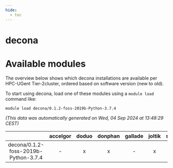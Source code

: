 ```yaml
---
hide:
  - toc
---
```


decona
======

# Available modules


The overview below shows which decona installations are available per HPC-UGent Tier-2cluster, ordered based on software version (new to old).

To start using decona, load one of these modules using a `module load` command like:

```shell
module load decona/0.1.2-foss-2019b-Python-3.7.4
```

*(This data was automatically generated on Wed, 04 Sep 2024 at 13:48:29 CEST)*  

| |accelgor|doduo|donphan|gallade|joltik|shinx|skitty|
| :---: | :---: | :---: | :---: | :---: | :---: | :---: | :---: |
|decona/0.1.2-foss-2019b-Python-3.7.4|-|x|x|-|x|-|x|
